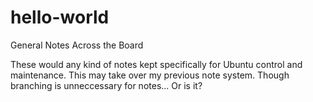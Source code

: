 # hello-world
General Notes Across the Board

These would any kind of notes kept specifically for Ubuntu control and maintenance.
This may take over my previous note system.
Though branching is unneccessary for notes... Or is it?

